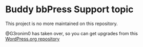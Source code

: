 Buddy bbPress Support topic
===========================

This project is no more maintained on this repository.

@G3ronim0 has taken over, so you can get upgrades from this [WordPress.org repository](https://wordpress.org/plugins/buddy-bbpress-support-topic/)
